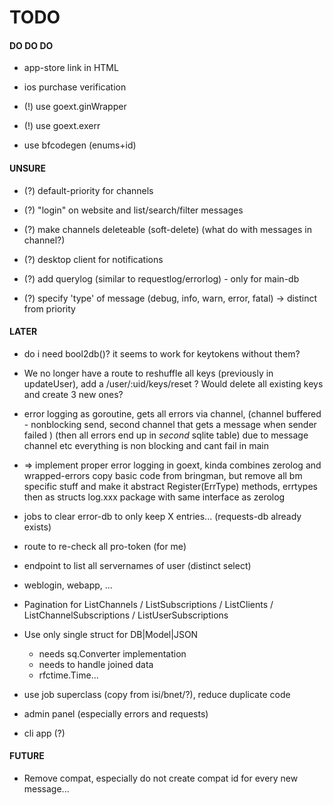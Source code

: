 

  TODO
========


#### DO DO DO

 - app-store link in HTML

 - ios purchase verification

 - (!) use goext.ginWrapper
  
 - (!) use goext.exerr

 - use bfcodegen (enums+id)

#### UNSURE

 - (?) default-priority for channels

 - (?) "login" on website and list/search/filter messages

 - (?) make channels deleteable (soft-delete) (what do with messages in channel?)

 - (?) desktop client for notifications

 - (?) add querylog (similar to requestlog/errorlog) - only for main-db

 - (?) specify 'type' of message (debug, info, warn, error, fatal)  ->  distinct from priority 

#### LATER

 - do i need bool2db()? it seems to work for keytokens without them?

 - We no longer have a route to reshuffle all keys (previously in updateUser), add a /user/:uid/keys/reset ?
   Would delete all existing keys and create 3 new ones?

 - error logging as goroutine, gets all errors via channel,
   (channel buffered - nonblocking send, second channel that gets a message when sender failed )
   (then all errors end up in _second_ sqlite table)
   due to message channel etc everything is non blocking and cant fail in main
 
 - => implement proper error logging in goext, kinda combines zerolog and wrapped-errors
   copy basic code from bringman, but remove all bm specific stuff and make it abstract
   Register(ErrType) methods, errtypes then as structs
   log.xxx package with same interface as zerolog

 - jobs to clear error-db to only keep X entries... (requests-db already exists)

 - route to re-check all pro-token (for me)

 - endpoint to list all servernames of user (distinct select)

 - weblogin, webapp, ...

 - Pagination for ListChannels / ListSubscriptions / ListClients / ListChannelSubscriptions / ListUserSubscriptions

 - Use only single struct for DB|Model|JSON
     * needs sq.Converter implementation
     * needs to handle joined data
     * rfctime.Time...

 - use job superclass (copy from isi/bnet/?), reduce duplicate code

 - admin panel (especially errors and requests)

 - cli app (?)

#### FUTURE

 - Remove compat, especially do not create compat id for every new message...